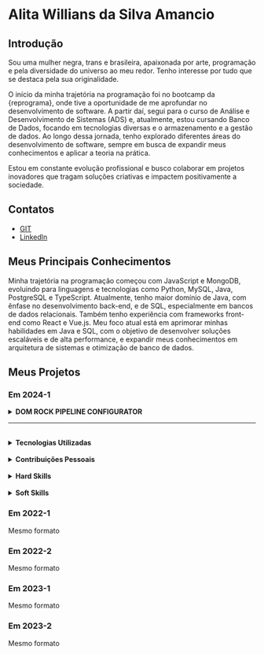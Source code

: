 # Alita Willians da Silva Amancio

## Introdução

Sou uma mulher negra, trans e brasileira, apaixonada por arte, programação e pela diversidade do universo ao meu redor. Tenho interesse por tudo que se destaca pela sua originalidade.

O início da minha trajetória na programação foi no bootcamp da {reprograma}, onde tive a oportunidade de me aprofundar no desenvolvimento de software. A partir daí, segui para o curso de Análise e Desenvolvimento de Sistemas (ADS) e, atualmente, estou cursando Banco de Dados, focando em tecnologias diversas e o armazenamento e a gestão de dados. Ao longo dessa jornada, tenho explorado diferentes áreas do desenvolvimento de software, sempre em busca de expandir meus conhecimentos e aplicar a teoria na prática.

Estou em constante evolução profissional e busco colaborar em projetos inovadores que tragam soluções criativas e impactem positivamente a sociedade.

## Contatos

- [GIT](https://github.com/AlitaAmancio)
- [LinkedIn](https://www.linkedin.com/in/AlitaAmancio/)

## Meus Principais Conhecimentos

Minha trajetória na programação começou com JavaScript e MongoDB, evoluindo para linguagens e tecnologias como Python, MySQL, Java, PostgreSQL e TypeScript. Atualmente, tenho maior domínio de Java, com ênfase no desenvolvimento back-end, e de SQL, especialmente em bancos de dados relacionais. Também tenho experiência com frameworks front-end como React e Vue.js. Meu foco atual está em aprimorar minhas habilidades em Java e SQL, com o objetivo de desenvolver soluções escaláveis e de alta performance, e expandir meus conhecimentos em arquitetura de sistemas e otimização de banco de dados.

## Meus Projetos

### Em 2024-1

<details>

<summary>
<strong>DOM ROCK PIPELINE CONFIGURATOR</strong>
</summary>

A solução desenvolvida é uma plataforma web voltada para a gestão e configuração automatizada das fontes de dados, abordando a necessidade de simplificar e agilizar o processo de implantação para os clientes da Dom Rock. A plataforma permite aos usuários importar arquivos CSV ou Excel, ajustar tipos de dados, configurar mapeamentos e aplicar regras de transformação, como "de para", tudo por meio de uma interface intuitiva. Além disso, o sistema oferece controle de permissões e um painel administrativo com dashboards interativos e logs de rastreabilidade, garantindo agilidade, segurança e maior autonomia na configuração e gerenciamento dos dados, desde a importação até a transformação, com menor dependência de técnicos especialistas.

[GIT](https://github.com/wiz-fatec/dom-rock-pipeline-configurator)

</br>

<details>
<summary>
<strong>Empresa Parceira: Dom Rock</strong>
</summary>

</br>

A empresa Domrock é uma parceira estratégica no desenvolvimento deste projeto, especializada em soluções tecnológicas que aprimoram a gestão de dados e a inteligência de negócios. Com uma forte presença no mercado de TI, a Domrock tem como missão entregar soluções de alta qualidade e escalabilidade para seus clientes, proporcionando uma experiência única e customizada para atender às necessidades específicas de cada projeto. A parceria com a Domrock trouxe não apenas expertise técnica, mas também uma abordagem voltada para a inovação e a melhoria contínua dos processos de dados.

[DOM ROCK](https://www.domrock.net/)

</details>

</br>

<details>
<summary>
<strong>Problema Identificado</strong>
</summary>

</br>

Dom Rock possui uma arquitetura de processamento de dados encadeados denominado pipeline que contempla alguns estágios. Esses estágios são orquestrados de forma automatizada mediante características das fontes de dados e soluções de algoritmos de IA ou modelos matemáticos em função do negócio dos clientes. Na metodologia de implantação da solução, existe a necessidade de configurar as fontes de dados envolvidas para que a plataforma possa operar. Essa configuração, atualmente, é manual e trata-se de um passo crítico e fundamental que consome muito tempo de técnicos. O desafio, portanto, foi criar uma interface amigável para configuração das fontes de dados em alguns estágios que levariam a dois benefícios tangíveis: maior agilidade de configurar implantação para clientes Dom Rock e diminuit a dependência de técnicos especialistas para a configuração.

</details>

</br>

<details>
<summary>
<strong>Solução Entregue</strong>
</summary>

</br>

A solução desenvolvida foi uma plataforma web completa que resolve o problema de forma eficiente e prática. A interface de upload de dados permite aos usuários importar arquivos CSV ou Excel e visualizar a estrutura dos dados de forma clara e organizada, com a possibilidade de ajustar os tipos de dados, identificar colunas que podem conter valores nulos e definir regras de negócios. Além disso, foram implementadas funcionalidades de mapeamento de chave identificadora, configuração de transformações de dados (como a aplicação de regras de “de para”), e o gerenciamento de permissões de usuários com diferentes níveis de acesso e funcionalidades. A plataforma ainda conta com um painel de administração que oferece dashboards quantitativos e logs de rastreabilidade, permitindo ao administrador controlar e monitorar todas as ações realizadas pelos usuários de forma segura e transparente.

</details>

</details>

---

</br>

<details>
<summary>
<strong>Tecnologias Utilizadas</strong>
</summary>

</br>

- **Java**: Utilizado como linguagem principal para o desenvolvimento da aplicação back-end, proporcionando robustez e escalabilidade, além de facilitar a integração com outras tecnologias e frameworks.

- **Spring**: Framework utilizado para construir a aplicação em Java, oferecendo uma estrutura ágil e de fácil manutenção, com recursos como injeção de dependência, segurança e gerenciamento de transações.

- **IntelliJ IDEA**: IDE utilizada no desenvolvimento do projeto, devido às suas poderosas ferramentas de refatoração, depuração e suporte completo para Java e Spring, tornando o processo de desenvolvimento mais eficiente.

- **Visual Studio Code**: Editor de código também utilizado para o desenvolvimento, proporcionando uma interface leve e eficiente com suporte a extensões que facilitam a codificação e o gerenciamento de projetos.

- **HTML5**: Linguagem fundamental para a criação da estrutura do front-end da aplicação, garantindo compatibilidade com diferentes navegadores e dispositivos, além de possibilitar o uso de elementos semânticos para uma melhor acessibilidade e SEO.

- **Vue.js**: Framework JavaScript utilizado para construir a interface interativa do front-end. Permite a criação de componentes reutilizáveis e reativos, o que contribui para uma experiência de usuário fluida e dinâmica.

- **MySQL**: Banco de dados relacional utilizado para armazenar e gerenciar os dados da aplicação. Sua flexibilidade e suporte para grandes volumes de dados foram essenciais para a organização das informações de forma eficiente.

- **Figma**: Ferramenta de design colaborativo utilizada para criar protótipos da interface da aplicação, permitindo que a equipe de desenvolvimento e os stakeholders visualizassem e ajustassem o design de forma rápida e colaborativa.

- **StackOverflow**: Plataforma de ajuda técnica onde a equipe recorreu para tirar dúvidas, resolver problemas de programação e encontrar soluções para desafios específicos, colaborando com uma comunidade global de desenvolvedores.

- **Discord**: Ferramenta de comunicação utilizada pela equipe para discussões informais e rápidas, além de facilitar a colaboração em tempo real durante o desenvolvimento do projeto, com recursos de voz e texto.

- **Slack**: Plataforma de comunicação corporativa que foi utilizada para troca de informações com o Cliente.
</details>

</br>

<details>
<summary>
<strong>Contribuições Pessoais</strong>
</summary>

</br>

Durante o projeto, contribuí para diversas áreas do desenvolvimento, tanto no frontend quanto no backend. Minhas contribuições abordaram a resolução de problemas críticos, a implementação de novas funcionalidades e a melhoria da arquitetura do sistema. Abaixo, descrevo em detalhes algumas dessas contribuições divididas por commit:

<details>
<summary>
<strong>Add lz configuration POST</strong>
</summary>

O que começou como uma tarefa simples de adicionar um método específico se desdobrou em uma tarefa maior. Neste commit, refatorei algumas informações das Models ColumnConfig e LZMetadataConfig, o que implicou mudanças no próprio script do banco de dados. Com o intuito de formalizar a arquitetura MVC no projeto, criei interfaces que extendem o JpaRepository, desenvolvi os serviços correspondentes e, por fim, o controlador ColumnConfig com a adição do método POST inicialmente proposto. Foi um exercício interessante para uma primeira sprint, porém, em retrospectiva, creio que os nomes das classes poderiam ser repensados para maior clareza e praticidade.

</details>

</br>

<details>
<summary>
<strong>Hotfix removing column duplicating row</strong>
</summary>

Este commit, resultado da minha primeira interação com a ferramenta Vue e da experimentação com SCSS, aborda um problema de duplicação de colunas no frontend. Especificamente, corrigi um bug onde as colunas estavam sendo duplicadas na visualização, ajustando o componente Vue responsável por exibi-las e modificando o estilo SCSS para garantir que o layout fosse aplicado corretamente. Essas mudanças melhoraram a integridade dos dados exibidos e a experiência do usuário.

</details>

</br>

<details>
<summary>
<strong>Add Bronze Columns + Refactor Controllers & Update</strong>
</summary>
Este commit implementa as seguintes mudanças significativas no projeto:

- Adição de Colunas no SQL e Modelos: Foram adicionadas as colunas column_is_hash e column_valid tanto no script SQL quanto nos modelos relacionados, para suportar novos requisitos de configuração.

- Criação do Arquivo de Visualização (Views): Foi criado um novo arquivo "Views" para permitir a visualização dos dados dependendo da rota, utilizando a ferramenta JsonView. Isso proporciona um controle mais granular sobre quais dados são expostos em diferentes endpoints da API.

- Refatoração dos Controladores: Os métodos dos controladores ListViewController e ConfigViewController foram refatorados e renomeados para BronzeConfigController e LZConfigController, respectivamente. Esta refatoração inclui:

  - BronzeConfigController: Agora gerencia rotas relacionadas à configuração bronze, incluindo métodos para converter arquivos Excel para JSON e para obter e atualizar configurações específicas.
  - LZConfigController: Substitui o ConfigController e adiciona métodos para lidar com a conversão de arquivos CSV para JSON e para operações de CRUD nas configurações LZ.
  - Refatoração do Método UPDATE: O método de atualização foi revisado e melhorado para garantir uma manipulação mais eficiente das atualizações de configuração. A lógica agora inclui a atualização de colunas associadas ao arquivo de configuração.
  - Eliminação de Controladores Obsoletos: Os arquivos ListViewController.java e ConfigController.java foram removidos para refletir a nova estrutura e evitar redundâncias.

  Essas alterações melhoram a organização do código, a capacidade de manutenção e a flexibilidade para futuras adições de funcionalidades.
  </details>

</br>

<details>
<summary>
<strong>Add DonutChart backend logic for "Usuario por Empresa"</strong>
</summary>
O commit inclui ajustes e melhorias na implementação do gráfico de donut no front-end (Vue.js), incluindo a correção de erros, remoção de duplicações e ajustes no template e estilo. No back-end (Java/Spring), foram adicionadas novas funcionalidades para suportar a visualização do número de usuários por empresa, incluindo a criação de novos endpoints e a definição de consultas apropriadas no repositório.
</details>

</br>

Essas contribuições demonstram o desenvolvimento de habilidades técnicas e uma abordagem prática para resolver problemas e aprimorar o sistema. Desde ajustes em modelos e controladores no backend até a correção de bugs e melhorias de estilo no frontend, cada tarefa contribuiu para o avanço do projeto e ajudou a fortalecer minha experiência em áreas essenciais do desenvolvimento de software.

</details>

</br>

<details>
<summary>
<strong>Hard Skills</strong> 
</summary>

</br>

Durante o projeto, diversas hard skills foram aplicadas e desenvolvidas. Abaixo estão as principais competências técnicas utilizadas, acompanhadas do nível de proficiência alcançado:

<details>
<summary>
<strong>Desenvolvimento Backend (Java/Spring)</strong>
</summary>

- **Java/Spring Framework**: Trabalhei com Java e o framework Spring para desenvolver e refatorar a lógica de backend. Adicionei funcionalidades para a criação e manipulação de configurações, incluindo a implementação de novos endpoints REST e a criação de consultas SQL específicas. O nível de proficiência alcançado é avançado, pois fui responsável pela implementação de métodos CRUD, configuração de repositórios e integração com o banco de dados.

- **JPA/Hibernate**: Utilizei JPA (Java Persistence API) para a criação e manipulação de entidades e repositórios. Desenvolvi interfaces que estendem `JpaRepository` e implementei consultas personalizadas para suportar novos requisitos. Alcancei um nível de proficiência avançado, especialmente ao refatorar modelos e ajustar a configuração do banco de dados.

- **SQL**: Fiz ajustes no script SQL e atualizei modelos para adicionar novas colunas e suportar novos requisitos de configuração. A proficiência é avançada, considerando a complexidade das alterações feitas e a integração com a lógica do backend.
</details>

</br>

<details>
<summary>
<strong>Desenvolvimento Frontend (Vue.js)</strong>
</summary>

- **Vue.js**: Trabalhei com o Vue.js para ajustar componentes e corrigir bugs. Refatorei o componente `DonutChart` e ajustei a visualização dos dados. Desenvolvi um entendimento avançado da framework ao lidar com dados dinâmicos e atualizar templates.

- **SCSS/CSS**: Corrigi problemas de layout e estilo usando SCSS, garantindo que a apresentação dos dados fosse correta e responsiva. A proficiência alcançada é intermediária, com habilidade em ajustar estilos e resolver problemas de layout.
</details>

</br>

<details>
<summary>
<strong>Ferramentas e Tecnologias de Desenvolvimento</strong>
</summary>

- **JsonView**: Utilizei o JsonView para criar arquivos de visualização que controlam quais dados são expostos em diferentes endpoints da API. Isso demonstra um nível de proficiência intermediário em ferramentas de manipulação e visualização de dados.

- **Integração Frontend e Backend**: Trabalhei na integração entre o frontend e o backend, garantindo que os dados fossem corretamente recuperados e exibidos na interface do usuário. Isso incluiu ajustes na lógica de visualização e manipulação de dados, alcançando um nível avançado de proficiência.
</details>

</br>

<details>
<summary>
<strong>Metodologias e Boas Práticas</strong>
</summary>

- **Refatoração de Código**: Refatorei controladores e métodos para melhorar a organização e a manutenibilidade do código. A proficiência alcançada é avançada, demonstrando habilidade em organizar e otimizar a estrutura do código.

- **Resolução de Problemas e Debugging**: Resolvi problemas de duplicação de colunas e ajuste de estilos, melhorando a integridade dos dados e a experiência do usuário. Isso reflete uma proficiência intermediária a avançada na resolução de problemas e debugging.
</details>

</br>

Em resumo, o projeto proporcionou uma oportunidade significativa para aplicar e aprimorar habilidades em desenvolvimento backend e frontend, com um foco particular em Java/Spring e Vue.js. O nível de proficiência alcançado varia de intermediário a avançado, refletindo o trabalho significativo em ajustes, refatorações e integração de sistemas.

</details>

</br>

<details>
<summary>
<strong>Soft Skills</strong>
</summary>

</br>

- **Comunicação**: Como nova integrante de um time já pré-estabelecido, precisei exercitar minhas habilidades de comunicação para me adaptar às dinâmicas de trabalho da equipe. A comunicação clara e assertiva foi fundamental para compreender os desafios e expectativas dos outros membros do time, assim como para compartilhar minhas próprias ideias e progressos. Ao longo do tempo, aprimorei minha capacidade de ouvir ativamente, buscando sempre um entendimento completo antes de responder ou tomar decisões.

- **Flexibilidade**: Ao ingressar em um time que já possuía uma rotina estabelecida, precisei demonstrar flexibilidade para me adaptar rapidamente aos novos métodos de trabalho e estilos de colaboração. A flexibilidade foi essencial para lidar com mudanças inesperadas, como ajustes de prazos ou prioridades, sem perder o foco nas entregas. Aprendi a ajustar minhas abordagens conforme as necessidades da equipe, respeitando a metodologia ágil e contribuindo para um ambiente de trabalho mais dinâmico e colaborativo.

- **Organização do Tempo**: Trabalhando com a metodologia Scrum, tive que me adaptar rapidamente à divisão das sprints e ao planejamento de tarefas de acordo com prazos bem definidos. A organização do meu tempo foi crucial para garantir que eu cumprisse minhas responsabilidades dentro do ciclo da sprint, sem comprometer a qualidade das entregas. Aprendi a priorizar atividades, a dividir tarefas em blocos menores e a ser disciplinada no acompanhamento do progresso das minhas responsabilidades, o que facilitou uma colaboração mais eficiente dentro do time.

- **Trabalho em Equipe**: A colaboração eficaz com o time foi essencial para o sucesso de projetos dentro do método ágil. Precisei me integrar rapidamente ao grupo, entendendo as competências de cada membro e como poderia contribuir para a coesão do time. A empatia foi uma habilidade-chave, pois ajudou a estabelecer um ambiente de confiança e respeito mútuo, favorecendo a troca de ideias e a resolução de conflitos de maneira construtiva. Aprendi a reconhecer as forças individuais dos colegas e a alinhar esforços para alcançar os objetivos comuns.

- **Resolução de Problemas**: Durante as sprints, surgiram desafios inesperados que exigiram pensamento crítico e habilidades de resolução de problemas. Precisava ser capaz de identificar rapidamente as causas raízes dos obstáculos e colaborar com os membros do time para encontrar soluções criativas e eficientes. A capacidade de pensar de forma estratégica, considerar diferentes abordagens e trabalhar de maneira colaborativa foi essencial para manter o fluxo de trabalho produtivo e a qualidade das entregas.

- **Adaptabilidade**: Em um ambiente ágil, as condições e as demandas podem mudar rapidamente, e ser capaz de se adaptar a essas mudanças foi uma habilidade essencial. Aprendi a ser proativa ao me ajustar às alterações nas prioridades ou processos, mantendo sempre o foco nos objetivos do time. Isso não só ajudou a melhorar meu desempenho individual, mas também fortaleceu minha contribuição para o time como um todo, que precisa de agilidade para reagir às mudanças do ambiente de desenvolvimento.

- **Gestão de Conflitos**: Ao trabalhar em equipe, é natural que surjam divergências de opinião ou conflitos de abordagem. Ao longo dessa adaptação, desenvolvi habilidades para lidar com essas situações de forma construtiva. Ao invés de evitar os conflitos, aprendi a abordá-los de maneira aberta e respeitosa, buscando sempre o consenso e a melhor solução para o grupo. Essa habilidade foi fundamental para manter a harmonia no time e garantir que os desafios fossem superados com foco no resultado final.

- **Proatividade**: Para me integrar de forma eficaz ao time, precisei ser proativa ao assumir responsabilidades e tomar a iniciativa, seja ao sugerir melhorias nos processos ou ao antecipar possíveis problemas. Essa atitude não só acelerou meu processo de adaptação, como também mostrou meu comprometimento com o sucesso do time e com a entrega de resultados. Ao agir de forma proativa, contribuo para um ambiente de trabalho mais dinâmico e com menos necessidade de supervisão constante.
</details>

### Em 2022-1

Mesmo formato

### Em 2022-2

Mesmo formato

### Em 2023-1

Mesmo formato

### Em 2023-2

Mesmo formato
